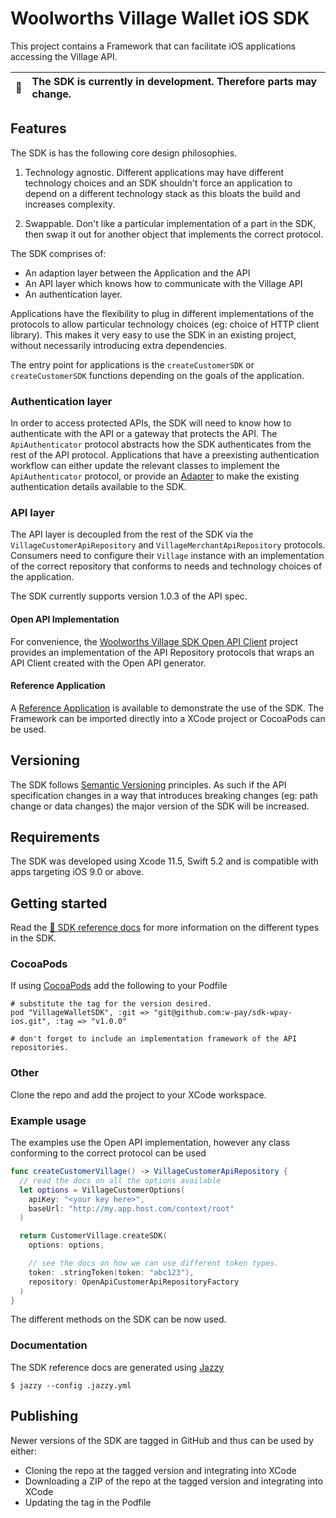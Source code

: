 # Woolworths Village Wallet iOS SDK

This project contains a Framework that can facilitate iOS applications accessing the Village API.

| :memo: | The SDK is currently in development. Therefore parts may change. |
|--------|:-----------------------------------------------------------------|

## Features

The SDK is has the following core design philosophies.

1. Technology agnostic. Different applications may have different technology
choices and an SDK shouldn't force an application to depend on a different
technology stack as this bloats the build and increases complexity.

2. Swappable. Don't like a particular implementation of a part in the SDK, then
swap it out for another object that implements the correct protocol.

The SDK comprises of:
 - An adaption layer between the Application and the API
 - An API layer which knows how to communicate with the Village API
 - An authentication layer.

Applications have the flexibility to plug in different implementations of
the protocols to allow particular technology choices (eg: choice of
HTTP client library). This makes it very easy to use the SDK in an
existing project, without necessarily introducing extra dependencies.

The entry point for applications is the `createCustomerSDK` or
`createCustomerSDK` functions depending on the goals of the application.

### Authentication layer

In order to access protected APIs, the SDK will need to know how to
authenticate with the API or a gateway that protects the API. The
`ApiAuthenticator` protocol abstracts how the SDK authenticates from
the rest of the API protocol. Applications that have a preexisting
authentication workflow can either update the relevant classes to implement the
`ApiAuthenticator` protocol, or provide an [Adapter](https://en.wikipedia.org/wiki/Adapter_pattern#Java)
to make the existing authentication details available to the SDK.

### API layer

The API layer is decoupled from the rest of the SDK via the
`VillageCustomerApiRepository` and `VillageMerchantApiRepository`
protocols. Consumers need to configure their `Village` instance with
an implementation of the correct repository that conforms to needs and
technology choices of the application.

The SDK currently supports version 1.0.3 of the API spec.

#### Open API Implementation

For convenience, the [Woolworths Village SDK Open API Client](https://github.com/w-pay/sdk-wpay-openapi-ios)
project provides an implementation of the API Repository protocols
that wraps an API Client created with the Open API generator.

#### Reference Application

A [Reference Application](https://github.com/w-pay/reference-wpay-ios) is available
to demonstrate the use of the SDK. The Framework can be imported directly into a XCode project
or CocoaPods can be used. 

## Versioning

The SDK follows [Semantic Versioning](https://semver.org/) principles.
As such if the API specification changes in a way that introduces breaking
changes (eg: path change or data changes) the major version of the SDK
will be increased.

## Requirements

The SDK was developed using Xcode 11.5, Swift 5.2 and is compatible with apps targeting iOS 9.0 or above.

## Getting started

Read the [📘 SDK reference docs](/docs/index.html) for more information on the different types
in the SDK. 

### CocoaPods

If using [CocoaPods](https://cocoapods.org/) add the following to your Podfile

```
# substitute the tag for the version desired.
pod "VillageWalletSDK", :git => "git@github.com:w-pay/sdk-wpay-ios.git", :tag => "v1.0.0"

# don't forget to include an implementation framework of the API repositories.
```

### Other

Clone the repo and add the project to your XCode workspace.

### Example usage

The examples use the Open API implementation, however any class conforming to the correct protocol
can be used

```swift
func createCustomerVillage() -> VillageCustomerApiRepository {
  // read the docs on all the options available
  let options = VillageCustomerOptions(
    apiKey: "<your key here>",
    baseUrl: "http://my.app.host.com/context/root"
  )

  return CustomerVillage.createSDK(
    options: options,

    // see the docs on how we can use different token types.
    token: .stringToken(token: "abc123"),
    repository: OpenApiCustomerApiRepositoryFactory
  )
}
```

The different methods on the SDK can be now used.

### Documentation

The SDK reference docs are generated using [Jazzy](https://github.com/realm/jazzy)

```
$ jazzy --config .jazzy.yml
```

## Publishing

Newer versions of the SDK are tagged in GitHub and thus can be used by either:
- Cloning the repo at the tagged version and integrating into XCode
- Downloading a ZIP of the repo at the tagged version and integrating into XCode
- Updating the tag in the Podfile